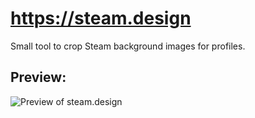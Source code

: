https://steam.design
===============
Small tool to crop Steam background images for profiles.

## Preview:

![Preview of steam.design](http://i.oddball.tf/GOmei.jpg?raw=true)
